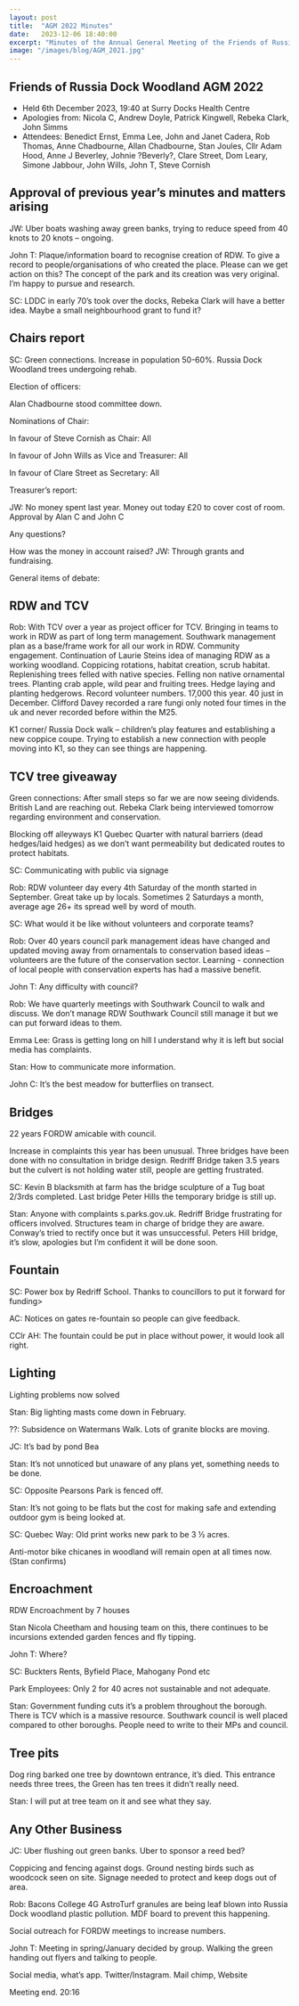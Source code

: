 ```yaml
---
layout: post
title:  "AGM 2022 Minutes"
date:   2023-12-06 18:40:00
excerpt: "Minutes of the Annual General Meeting of the Friends of Russia Dock Woodland held on the 26th May 2022 at Surrey Docks Health Centre."
image: "/images/blog/AGM_2021.jpg"
---
```


## Friends of Russia Dock Woodland AGM 2022

- Held 6th December 2023, 19:40 at Surry Docks Health Centre
- Apologies from: Nicola C, Andrew Doyle, Patrick Kingwell, Rebeka Clark, John Simms
- Attendees: Benedict Ernst, Emma Lee, John and Janet Cadera, Rob Thomas, Anne Chadbourne, Allan Chadbourne, Stan Joules, Cllr Adam Hood, Anne J Beverley, Johnie ?Beverly?, Clare Street, Dom Leary, Simone Jabbour, John Wills, John T, Steve Cornish

## Approval of previous year’s minutes and matters arising

JW: Uber boats washing away green banks, trying to reduce speed from 40 knots to 20 knots – ongoing.

John T: Plaque/information board to recognise creation of RDW. To give a record to people/organisations of who created the place. Please can we get action on this? The concept of the park and its creation was very original. I’m happy to pursue and research. 

SC: LDDC in early 70’s took over the docks, Rebeka Clark will have a better idea. Maybe a small neighbourhood grant to fund it?

## Chairs report

SC: Green connections. Increase in population 50-60%. Russia Dock Woodland trees undergoing rehab.

Election of officers:

Alan Chadbourne stood committee down. 

Nominations of Chair:

In favour of Steve Cornish as Chair: All

In favour of John Wills as Vice and Treasurer: All

In favour of Clare Street as Secretary: All

Treasurer’s report:

JW: No money spent last year. Money out today £20 to cover cost of room. Approval by Alan C and John C

Any questions? 

How was the money in account raised? JW: Through grants and fundraising.

General items of debate:

## RDW and TCV

Rob: With TCV over a year as project officer for TCV. Bringing in teams to work in RDW as part of long term management. Southwark management plan as a base/frame work for all our work in RDW. Community engagement. Continuation of Laurie Steins idea of managing RDW as a working woodland. Coppicing rotations, habitat creation, scrub habitat. Replenishing trees felled with native species. Felling non native ornamental trees. Planting crab apple, wild pear and fruiting trees.  Hedge laying and planting hedgerows. Record volunteer numbers. 17,000 this year. 40 just in December. Clifford Davey recorded a rare fungi only noted four times in the uk and never recorded before within the M25.

K1 corner/ Russia Dock walk – children’s play features and establishing a new coppice coupe. Trying to establish a new connection with people moving into K1, so they can see things are happening.

## TCV tree giveaway

Green connections: After small steps so far we are now seeing dividends. British Land are reaching out. Rebeka Clark being interviewed tomorrow regarding environment and conservation.

Blocking off alleyways K1 Quebec Quarter with natural barriers (dead hedges/laid hedges) as we don’t want permeability but dedicated routes to protect habitats.

SC: Communicating with public via signage

Rob: RDW volunteer day every 4th Saturday of the month started in September. Great take up by locals. Sometimes 2 Saturdays a month, average age 26+ its spread well by word of mouth.

SC: What would it be like without volunteers and corporate teams?

Rob: Over 40 years council park management ideas have changed and updated moving away from ornamentals to conservation based ideas – volunteers are the future of the conservation sector. Learning - connection of local people with conservation experts has had a massive benefit.

John T: Any difficulty with council?

Rob: We have quarterly meetings with Southwark Council to walk and discuss. We don’t manage RDW Southwark Council still manage it but we can put forward ideas to them.

Emma Lee: Grass is getting long on hill I understand why it is left but social media has complaints.

Stan: How to communicate more information.

John C: It’s the best meadow for butterflies on transect.

## Bridges

22 years FORDW amicable with council.

Increase in complaints this year has been unusual. Three bridges have been done with no consultation in bridge design. Redriff Bridge taken 3.5 years but the culvert is not holding water still, people are getting frustrated.

SC: Kevin B blacksmith at farm has the bridge sculpture of a Tug boat 2/3rds completed. Last bridge Peter Hills the temporary bridge is still up.

Stan: Anyone with complaints s.parks.gov.uk. Redriff Bridge frustrating for officers involved. Structures team in charge of bridge they are aware. Conway’s tried to rectify once but it was unsuccessful. Peters Hill bridge, it’s slow, apologies but I’m confident it will be done soon. 

## Fountain

SC: Power box by Redriff School. Thanks to councillors to put it forward for funding>

AC: Notices on gates re-fountain so people can give feedback.

CClr AH: The fountain could be put in place without power, it would look all right.

## Lighting

Lighting problems now solved

Stan: Big lighting masts come down in February.

??: Subsidence on Watermans Walk. Lots of granite blocks are moving.

JC: It’s bad by pond Bea

Stan: It’s not unnoticed but unaware of any plans yet, something needs to be done.

SC: Opposite Pearsons Park is fenced off.

Stan: It’s not going to be flats but the cost for making safe and extending outdoor gym is being looked at.  

SC: Quebec Way: Old print works new park to be 3 ½ acres.

Anti-motor bike chicanes in woodland will remain open at all times now. (Stan confirms)

## Encroachment 

RDW Encroachment by 7 houses 

Stan Nicola Cheetham and housing team on this, there continues to be incursions extended garden fences and fly tipping.

John T: Where?

SC: Buckters Rents, Byfield Place, Mahogany Pond etc

Park Employees: Only 2 for 40 acres not sustainable and not adequate.

Stan: Government funding cuts it’s a problem throughout the borough. There is TCV which is a massive resource. Southwark council is well placed compared to 
other boroughs. People need to write to their MPs and council.

## Tree pits

Dog ring barked one tree by downtown entrance, it’s died. This entrance needs three trees, the Green has ten trees it didn’t really need.

Stan: I will put at tree team on it and see what they say.

## Any Other Business

JC: Uber flushing out green banks. Uber to sponsor a reed bed? 

Coppicing and fencing against dogs. Ground nesting birds such as woodcock seen on site. Signage needed to protect and keep dogs out of area. 

Rob: Bacons College 4G AstroTurf granules are being leaf blown into Russia Dock woodland plastic pollution. MDF board to prevent this happening.

Social outreach for FORDW meetings to increase numbers. 

John T: Meeting in spring/January decided by group. Walking the green handing out flyers and talking to people.

Social media, what’s app. Twitter/Instagram. Mail chimp, Website 

Meeting end. 20:16 
 






